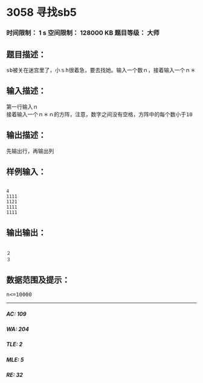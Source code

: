 # 3058 寻找sb5   
### 时间限制： 1 s     空间限制： 128000 KB     题目等级： 大师  
## 题目描述：  

<pre>
sb被关在迷宫里了，小ｓh很着急，要去找她。输入一个数ｎ，接着输入一个ｎ＊ｎ的数字方阵，其中一个数字与其他不同，那就是ｓｂ的位置。输出她的位置，好让小ｓ去找。
</pre>
  
  
## 输入描述：  

<pre>
第一行输入ｎ
接着输入一个ｎ＊ｎ的方阵，注意，数字之间没有空格，方阵中的每个数小于10
</pre>
  
  
## 输出描述：  

<pre>
先输出行，再输出列
</pre>
  
  
## 样例输入：  

<pre><code>
4
1111
1121
1111
1111
</code></pre>
  
  
## 输出输出：  

<pre><code>
２
３
</code></pre>
  
  
## 数据范围及提示：  

<pre>
n<=10000
</pre>
  
  
***  

##### AC: 109  
##### WA: 204  
##### TLE: 2  
##### MLE: 5  
##### RE: 32  
